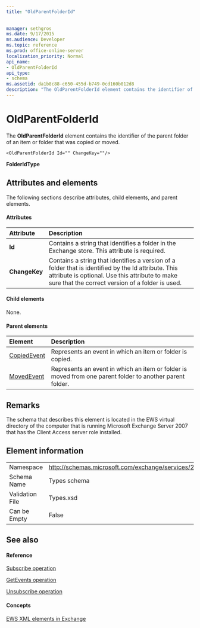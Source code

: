 ```yaml
---
title: "OldParentFolderId"
 
 
manager: sethgros
ms.date: 9/17/2015
ms.audience: Developer
ms.topic: reference
ms.prod: office-online-server
localization_priority: Normal
api_name:
- OldParentFolderId
api_type:
- schema
ms.assetid: da1b8c88-c650-455d-b749-0cd160b012d8
description: "The OldParentFolderId element contains the identifier of the parent folder of an item or folder that was copied or moved."
---
```


# OldParentFolderId

The **OldParentFolderId** element contains the identifier of the parent folder of an item or folder that was copied or moved. 
  
```
<OldParentFolderId Id="" ChangeKey=""/>
```

 **FolderIdType**
## Attributes and elements

The following sections describe attributes, child elements, and parent elements.
  
#### Attributes

|**Attribute**|**Description**|
|:-----|:-----|
|**Id** <br/> |Contains a string that identifies a folder in the Exchange store. This attribute is required.  <br/> |
|**ChangeKey** <br/> |Contains a string that identifies a version of a folder that is identified by the Id attribute. This attribute is optional. Use this attribute to make sure that the correct version of a folder is used.  <br/> |
   
#### Child elements

None.
  
#### Parent elements

|**Element**|**Description**|
|:-----|:-----|
|[CopiedEvent](copiedevent.md) <br/> |Represents an event in which an item or folder is copied.  <br/> |
|[MovedEvent](movedevent.md) <br/> |Represents an event in which an item or folder is moved from one parent folder to another parent folder.  <br/> |
   
## Remarks

The schema that describes this element is located in the EWS virtual directory of the computer that is running Microsoft Exchange Server 2007 that has the Client Access server role installed.
  
## Element information

|||
|:-----|:-----|
|Namespace  <br/> |http://schemas.microsoft.com/exchange/services/2006/types  <br/> |
|Schema Name  <br/> |Types schema  <br/> |
|Validation File  <br/> |Types.xsd  <br/> |
|Can be Empty  <br/> |False  <br/> |
   
## See also

#### Reference

[Subscribe operation](subscribe-operation.md)
  
[GetEvents operation](getevents-operation.md)
  
[Unsubscribe operation](unsubscribe-operation.md)
#### Concepts

[EWS XML elements in Exchange](ews-xml-elements-in-exchange.md)

